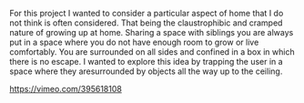 For this project I wanted to consider a particular aspect of home that I do not think is often considered. That being the claustrophibic and cramped nature of growing up at home. Sharing a space with siblings you are always put in a space where you do not have enough room to grow or live comfortably. You are surrounded on all sides and confined in a box in which there is no escape. I wanted to explore this idea by trapping the user in a space where they aresurrounded by objects all the way up to the ceiling.

https://vimeo.com/395618108